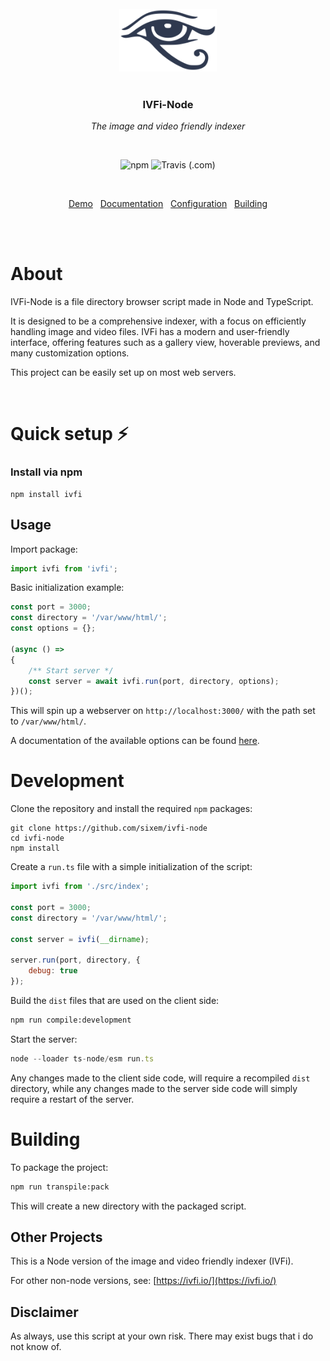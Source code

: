 <br/>
<div align="center">
	<img height="100" src="./logo.svg">
	<br/><br/>
	<h3 align="center">IVFi-Node</h3>
	<p align="center"><i>The image and video friendly indexer</i></p>
</div>

<br/>

<p align="center">
<img alt="npm" src="https://img.shields.io/npm/v/ivfi?style=flat-square"> <img alt="Travis (.com)" src="https://img.shields.io/travis/com/sixem/ivfi-node?style=flat-square">
</p>

<br/>

<p align="center">
	<a href="https://index.five.sh/">Demo</a>&nbsp;&nbsp;
	<a href="https://ivfi.io/docs/node/#/README">Documentation</a>&nbsp;&nbsp;
	<a href="https://ivfi.io/docs/node/#/configuration">Configuration</a>&nbsp;&nbsp;
	<a href="https://ivfi.io/docs/node/#/building">Building</a>
</p>

<br/><br/>

# About
IVFi-Node is a file directory browser script made in Node and TypeScript.

It is designed to be a comprehensive indexer, with a focus on efficiently handling image and video files. IVFi has a modern and user-friendly interface, offering features such as a gallery view, hoverable previews, and many customization options.

This project can be easily set up on most web servers.

<br/>

# Quick setup :zap:
### Install via npm
```shell
npm install ivfi
```

## Usage
Import package:
```js
import ivfi from 'ivfi';
```
Basic initialization example:
```js
const port = 3000;
const directory = '/var/www/html/';
const options = {};
    
(async () =>
{
    /** Start server */
    const server = await ivfi.run(port, directory, options);
})();
```
This will spin up a webserver on `http://localhost:3000/` with the path set to `/var/www/html/`.

A documentation of the available options can be found [here](https://ivfi.io/docs/node/#/configuration).

# Development

Clone the repository and install the required `npm` packages:
```shell
git clone https://github.com/sixem/ivfi-node
cd ivfi-node
npm install
```
Create a `run.ts` file with a simple initialization of the script:
```js
import ivfi from './src/index';

const port = 3000;
const directory = '/var/www/html/';

const server = ivfi(__dirname);

server.run(port, directory, {
	debug: true
});
```
Build the `dist` files that are used on the client side:
```bash
npm run compile:development
```
Start the server:
```js
node --loader ts-node/esm run.ts
```
Any changes made to the client side code, will require a recompiled `dist` directory, while any changes made to the server side code will simply require a restart of the server.

# Building
To package the project:
```bash
npm run transpile:pack
```
This will create a new directory with the packaged script.

## Other Projects
This is a Node version of the image and video friendly indexer (IVFi).

For other non-node versions, see: [https://ivfi.io/](https://ivfi.io/)
## Disclaimer
As always, use this script at your own risk. There may exist bugs that i do not know of.